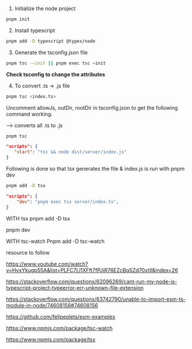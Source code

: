 1. Initialize the node project
```bash
pnpm init
```

2. Install typescript
```bash
pnpm add -D typescript @types/node

```

3. Generate the tsconfig.json file
```bash
pnpm tsc -–init || pnpm exec tsc –init
```

**Check tsconfig to change the attributes**

4. To convert .ts -> .js file
```bash
pnpm tsc <index.ts> 
```

Uncomment allowJs, outDir, rootDir in tsconfig.json to get the following command working.

—> converts all .ts to .js
 
```bash 
pnpm tsc
```

```json
"scripts": {
   "start": "tsc && node dist/server/index.js"
}
```


Following is done so that tsx generates the file & index.js is run with pnpm dev

```bash 
pnpm add -D tsx
```

 ```json
 "scripts": {
     "dev": "pnpm exec tsx server/index.ts",
}
 ```

WITH tsx
pnpm add -D tsx

pnpm dev


WITH tsc-watch
Pnpm add -D tsc-watch


resource to follow

https://www.youtube.com/watch?v=HvxYkugp55A&list=PLFC7Ll1XFft7fPJiR76EZcBqSZd70xtIl&index=26

https://stackoverflow.com/questions/62096269/cant-run-my-node-js-typescript-project-typeerror-err-unknown-file-extension

https://stackoverflow.com/questions/63742790/unable-to-import-esm-ts-module-in-node/74608156#74608156

https://github.com/felipeplets/esm-examples

https://www.npmjs.com/package/tsc-watch

https://www.npmjs.com/package/tsx

